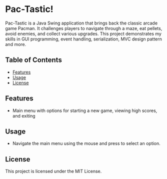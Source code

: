 # Pac-Tastic!

Pac-Tastic is a Java Swing application that brings back the classic arcade game Pacman. 
It challenges players to navigate through a maze, eat pellets, avoid enemies, and collect various upgrades. 
This project demonstrates my skills in GUI programming, event handling, serialization, MVC design pattern and more.

## Table of Contents

- [Features](#features)
- [Usage](#usage)
- [License](#license)

## Features

- Main menu with options for starting a new game, viewing high scores, and exiting

## Usage

- Navigate the main menu using the mouse and press to select an option.

## License

This project is licensed under the MIT License.





















